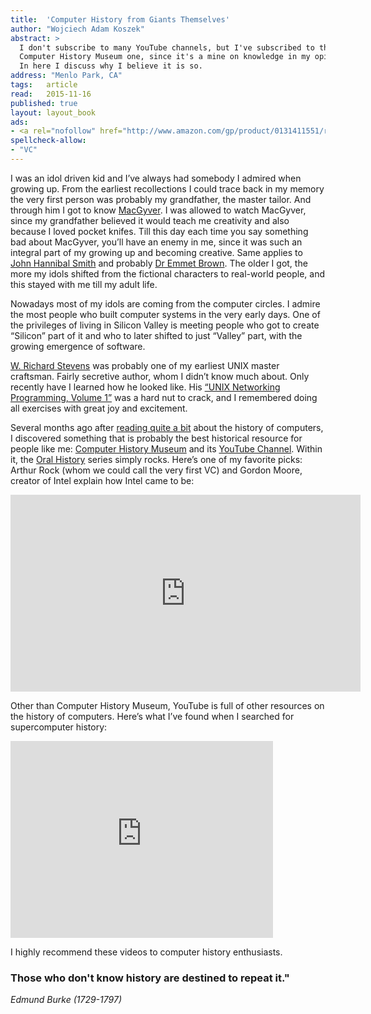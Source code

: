 ```yaml
---
title:	'Computer History from Giants Themselves'
author: "Wojciech Adam Koszek"
abstract: >
  I don't subscribe to many YouTube channels, but I've subscribed to the
  Computer History Museum one, since it's a mine on knowledge in my opinion.
  In here I discuss why I believe it is so.
address: "Menlo Park, CA"
tags:	article
read:	2015-11-16
published: true
layout:	layout_book
ads:
- <a rel="nofollow" href="http://www.amazon.com/gp/product/0131411551/ref=as_li_tl?ie=UTF8&camp=1789&creative=390957&creativeASIN=0131411551&linkCode=as2&tag=wkoszek-20&linkId=LI5B23M7JOLX4TKV"><img border="0" src="http://ws-na.amazon-adsystem.com/widgets/q?_encoding=UTF8&ASIN=0131411551&Format=_SL160_&ID=AsinImage&MarketPlace=US&ServiceVersion=20070822&WS=1&tag=wkoszek-20" ></a><img src="http://ir-na.amazon-adsystem.com/e/ir?t=wkoszek-20&l=as2&o=1&a=0131411551" width="1" height="1" border="0" alt="" style="border:none !important; margin:0px !important;" />
spellcheck-allow:
- "VC"
---
```



I was an idol driven kid and I’ve always had somebody I admired when
growing up. From the earliest recollections I could trace back in my
memory the very first person was probably my grandfather, the master
tailor. And through him I got to know
[MacGyver](https://en.wikipedia.org/wiki/MacGyver). I was allowed to
watch MacGyver, since my grandfather believed it would teach me
creativity and also because I loved pocket knifes. Till this day each
time you say something bad about MacGyver, you’ll have an enemy in me,
since it was such an integral part of my growing up and becoming
creative. Same applies to [John Hannibal
Smith](https://en.wikipedia.org/wiki/John_%22Hannibal%22_Smith) and
probably [Dr Emmet Brown](https://en.wikipedia.org/wiki/Emmett_Brown).
The older I got, the more my idols shifted from the fictional characters
to real-world people, and this stayed with me till my adult life.

Nowadays most of my idols are coming from the computer circles. I admire
the most people who built computer systems in the very early days. One
of the privileges of living in Silicon Valley is meeting people who got
to create “Silicon” part of it and who to later shifted to just “Valley”
part, with the growing emergence of software.

[W. Richard Stevens](https://en.wikipedia.org/wiki/W._Richard_Stevens)
was probably one of my earliest UNIX master craftsman. Fairly secretive
author, whom I didn’t know much about. Only recently have I learned how
he looked like. His [“UNIX Networking Programming, Volume
1”](http://amzn.to/1QqCIza) was a hard nut to crack, and I remembered
doing all exercises with great joy and excitement.

Several months ago after [reading quite a
bit](http://www.koszek.com/reading/) about the history of computers, I
discovered something that is probably the best historical resource for
people like me: [Computer History
Museum](http://www.computerhistory.org/atchm/tag/cpm/) and its
[YouTube
Channel](https://www.youtube.com/channel/UCHDr4RtxwA1KqKGwxgdK4Vg).
Within it, the [Oral
History](https://www.youtube.com/user/ComputerHistory/videos) series
simply rocks. Here’s one of my favorite picks: Arthur Rock (whom we
could call the very first VC) and Gordon Moore, creator of Intel explain
how Intel came to be:

<iframe width="560" height="315" src="https://www.youtube.com/embed/AiZwA8_43ZE" frameborder="0" allowfullscreen></iframe>

Other than Computer History Museum, YouTube is full of other resources
on the history of computers. Here’s what I’ve found when I searched for
supercomputer history:

<iframe width="420" height="315" src="https://www.youtube.com/embed/xW7j2ipE2Ck" frameborder="0" allowfullscreen></iframe>

I highly recommend these videos to computer history enthusiasts.

### Those who don't know history are destined to repeat it."

*Edmund Burke (1729-1797)*
